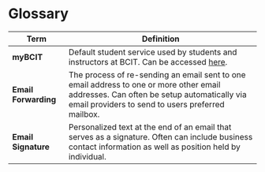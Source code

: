 # Glossary

| **Term** |  **Definition**              |
|------------------------------|--------------------------------------------------|
|**myBCIT** | Default student service used by students and instructors at BCIT. Can be accessed [here](https://my.bcit.ca).|
|**Email Forwarding**| The process of re-sending an email sent to one email address to one or more other email addresses. Can often be setup automatically via email providers to send to users preferred mailbox.|
|**Email Signature**| Personalized text at the end of an email that serves as a signature. Often can include business contact information as well as position held by individual.|
